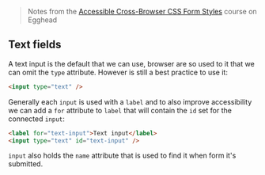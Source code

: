 > Notes from the [Accessible Cross-Browser CSS Form Styles](https://egghead.io/courses/accessible-cross-browser-css-form-styling-7297) course on Egghead

## Text fields
A text input is the default that we can use, browser are so used to it that we can omit the `type` attribute. However is still a best practice to use it:
```html
<input type="text" />
```
Generally each `input` is used with a `label` and to also improve accessibility we can add a `for` attribute to `label` that will contain the `id` set for the connected `input`:
```html
<label for="text-input">Text input</label>
<input type="text" id="text-input" />
```
`input` also holds the `name` attribute that is used to find it when form it's submitted. 